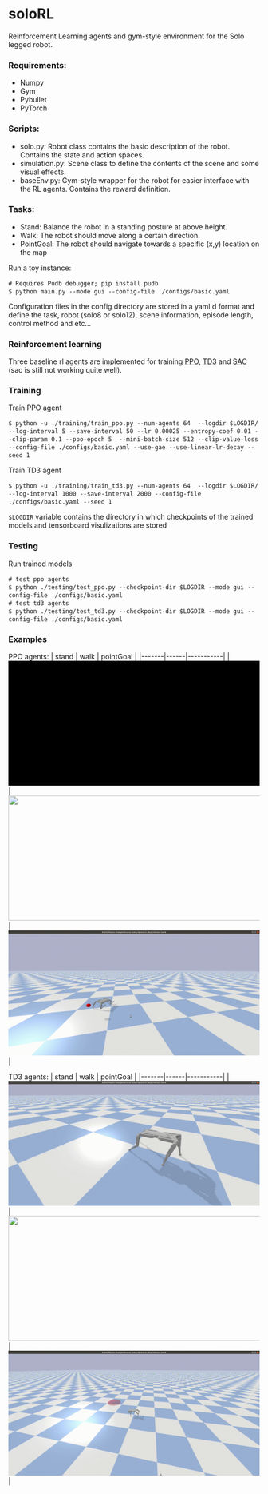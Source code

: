 # soloRL
Reinforcement Learning agents and gym-style environment for the Solo legged robot.

### Requirements:
- Numpy 
- Gym 
- Pybullet
- PyTorch

### Scripts:
- solo.py: Robot class contains the basic description of the robot. Contains the state and action spaces.
- simulation.py: Scene class to define the contents of the scene and some visual effects. 
- baseEnv.py: Gym-style wrapper for the robot for easier interface with the RL agents. Contains the reward definition.

### Tasks:
- Stand: Balance the robot in a standing posture at above height.
- Walk: The robot should move along a certain direction.
- PointGoal: The robot should navigate towards a specific (x,y) location on the map

Run a toy instance:
```
# Requires Pudb debugger; pip install pudb
$ python main.py --mode gui --config-file ./configs/basic.yaml
```

Configuration files in the config directory are stored in a yaml d format and define the task, robot (solo8 or solo12), scene information, episode length, control method and etc... 

### Reinforcement learning

Three baseline rl agents are implemented for training [PPO](https://arxiv.org/abs/1707.06347), [TD3](https://arxiv.org/pdf/1802.09477.pdf) and [SAC](https://arxiv.org/abs/1812.05905) (sac is still not working quite well).
### Training ###
Train PPO agent
```
$ python -u ./training/train_ppo.py --num-agents 64  --logdir $LOGDIR/ --log-interval 5 --save-interval 50 --lr 0.00025 --entropy-coef 0.01 --clip-param 0.1 --ppo-epoch 5  --mini-batch-size 512 --clip-value-loss --config-file ./configs/basic.yaml --use-gae --use-linear-lr-decay --seed 1
```
Train TD3 agent
```
$ python -u ./training/train_td3.py --num-agents 64  --logdir $LOGDIR/ --log-interval 1000 --save-interval 2000 --config-file ./configs/basic.yaml --seed 1
```

`$LOGDIR` variable contains the directory in which checkpoints of the trained models and tensorboard visulizations are stored

### Testing ### 
Run trained models
```
# test ppo agents
$ python ./testing/test_ppo.py --checkpoint-dir $LOGDIR --mode gui --config-file ./configs/basic.yaml
# test td3 agents
$ python ./testing/test_td3.py --checkpoint-dir $LOGDIR --mode gui --config-file ./configs/basic.yaml
```

### Examples
PPO agents:
| stand | walk | pointGoal |
|-------|------|-----------|
|<img src="misc/gifs/stand_ppo.gif" height="250" width="800"> | <img src="misc/gifs/walk_ppo.gif" height="250" width="800"> | <img src="misc/gifs/pg_ppo.gif" height="250" width="800">|

TD3 agents:
| stand | walk | pointGoal |
|-------|------|-----------|
| <img src="misc/gifs/stand_td3.gif" height="250" width="800">| <img src="misc/gifs/walk_td3.gif" height="250" width="800">| <img src="misc/gifs/pg_td3.gif" height="250" width="800">|
